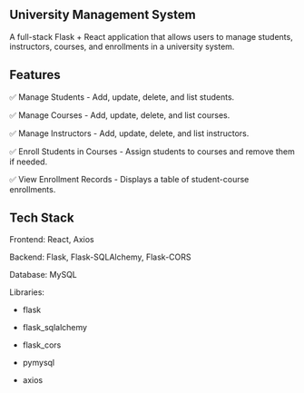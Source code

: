 ## University Management System
A full-stack Flask + React application that allows users to manage students, instructors, courses, and enrollments in a university system.

## Features
✅ Manage Students - Add, update, delete, and list students.

✅ Manage Courses - Add, update, delete, and list courses.

✅ Manage Instructors - Add, update, delete, and list instructors.

✅ Enroll Students in Courses - Assign students to courses and remove them if needed.

✅ View Enrollment Records - Displays a table of student-course enrollments.

## Tech Stack
Frontend: React, Axios

Backend: Flask, Flask-SQLAlchemy, Flask-CORS

Database: MySQL

Libraries:

  - flask
  
  - flask_sqlalchemy
  
  - flask_cors
  
  - pymysql
  
  - axios
